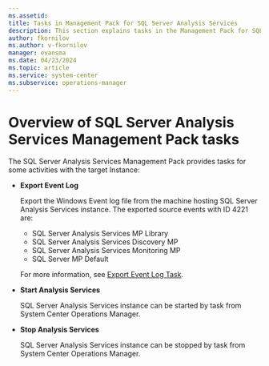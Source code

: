 ```yaml
---
ms.assetid: 
title: Tasks in Management Pack for SQL Server Analysis Services
description: This section explains tasks in the Management Pack for SQL Server Analysis Services
author: fkornilov
ms.author: v-fkornilov
manager: evansma
ms.date: 04/23/2024
ms.topic: article
ms.service: system-center
ms.subservice: operations-manager
---
```

# Overview of SQL Server Analysis Services Management Pack tasks

The SQL Server Analysis Services Management Pack provides tasks for some activities with the target Instance:

- **Export Event Log**

   Export the Windows Event log file from the machine hosting SQL Server Analysis Services instance.
   The exported source events with ID 4221 are:

  - SQL Server Analysis Services MP Library
  - SQL Server Analysis Services Discovery MP
  - SQL Server Analysis Services Monitoring MP
  - SQL Server MP Default

   For more information, see [Export Event Log Task](sql-server-management-pack-export-event-log-task.md).

- **Start Analysis Services**

    SQL Server Analysis Services instance can be started by task from System Center Operations Manager.

- **Stop Analysis Services**

    SQL Server Analysis Services instance can be stopped by task from System Center Operations Manager.
